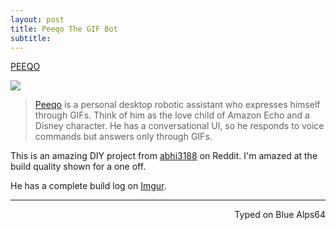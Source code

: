 ```yaml
---
layout: post
title: Peeqo The GIF Bot
subtitle:
---
```


<a class="embedly-card" href="https://i.imgur.com/3cBFW1E.gifv">PEEQO</a>
<script async src="//cdn.embedly.com/widgets/platform.js" charset="UTF-8"></script>

[![](https://i.imgur.com/3cBFW1E.gifv)](https://imgur.com/a/ue4Ax)

> [Peeqo](http://peeqo.com/) is a personal desktop robotic assistant who expresses himself through GIFs. Think of him as the love child of Amazon Echo and a Disney character. He has a conversational UI, so he responds to voice commands but answers only through GIFs.

This is an amazing DIY project from [abhi3188](https://www.reddit.com/user/abhi3188) on Reddit. I'm amazed at the build quality shown for a one off. 

He has a complete build log on [Imgur](https://imgur.com/a/ue4Ax). 

---
<p align="right">Typed on Blue Alps64</p>
